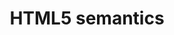 ---
title: "HTML5 semantics"
description: "This includes support for `<article>`, `<aside>`, `<details>`, `<figcaption>`, `<figure>`, `<footer>`, `<header>`, `<main>`, `<mark>`, `<nav>`, `<section>`, `<summary>`, `<time>` elements."
category: html
keywords: article, aside, details, figcaption, figure, footer, header, main, mark, nav, section, summary, time
last_test_date: "2019-07-29"
test_url: "/tests/html-semantics.html"
test_results_url: "https://app.emailonacid.com/app/acidtest/fel5GW8SquYS9SWxQHu5Z9s0IeTpLZcnf5ghDEqQFf5Je/list"
stats: {
    apple-mail: {
        macos: {
            "10.3":"y"
        },
        ios: {
            "10.3":"y",
            "12.4":"y"
        }
    },
    gmail: {
        desktop-webmail: {
            "2019-07":"a #2"
        },
        ios: {
            "2019-07":"a #2"
        },
        android: {
            "2019-07":"a #2"
        },
        mobile-webmail: {
            "2020-02":"a #2"
        }
    },
    orange: {
        desktop-webmail: {
            "2019-07":"y"
        },
        ios: {
            "2019-07":"y"
        },
        android: {
            "2019-07":"a #3"
        }
    },
    outlook: {
        windows: {
            "2003":"n",
            "2007":"n",
            "2010":"n",
            "2013":"n",
            "2016":"n",
            "2019":"n"
        },
        windows-10-mail: {
            "2020-01":"n"
        },
        macos: {
            "2011":"y",
            "2016":"y"
        },
        outlook-com: {
            "2019-07":"a #1 #4"
        },
        ios: {
            "2019-07":"a #1 #4"
        },
        android: {
            "2019-07":"a #1 #4"
        }
    },
    samsung-email: {
        android: {
            "6.0":"y"
        }
    },
    sfr: {
        desktop-webmail: {
            "2019-07":"y"
        },
        ios: {
            "2019-07":"y"
        },
        android: {
            "2019-07":"y"
        }
    },
    thunderbird: {
        macos: {
            "60.3":"y"
        }
    },
    aol: {
        desktop-webmail: {
            "2020-01":"n #4"
        },
        ios: {
            "2020-01":"n #4"
        },
        android: {
            "2020-01":"n #4"
        }
    },
    yahoo: {
        desktop-webmail: {
            "2019-07":"n #4"
        },
        ios: {
            "2019-07":"n #4"
        },
        android: {
            "2019-07":"n #4"
        }
    }
}
notes_by_num: {
    "1": "Partial. Only `<time>` is supported.",
    "2": "Partial. `<details>`, `<main>`, `<nav>` and `<summary>` are not supported. Opening and closing tags are replaced by `<u></u>`.",
    "3": "Partial. `<article>` is not supported.",
    "4": "Unsupported opening and closing tags are stripped."
}
---